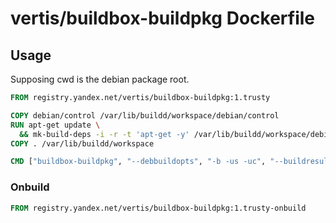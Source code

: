 # vertis/buildbox-buildpkg Dockerfile

## Usage

Supposing cwd is the debian package root.

~~~dockerfile
FROM registry.yandex.net/vertis/buildbox-buildpkg:1.trusty

COPY debian/control /var/lib/buildd/workspace/debian/control
RUN apt-get update \
  && mk-build-deps -i -r -t 'apt-get -y' /var/lib/buildd/workspace/debian/control
COPY . /var/lib/buildd/workspace

CMD ["buildbox-buildpkg", "--debbuildopts", "-b -us -uc", "--buildresult", "buildpkg_artifacts"]
~~~

### Onbuild

~~~dockerfile
FROM registry.yandex.net/vertis/buildbox-buildpkg:1.trusty-onbuild
~~~

